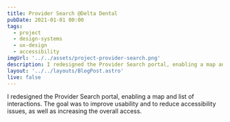 ```yaml
---
title: Provider Search @Delta Dental
pubDate: 2021-01-01 00:00
tags:
  - project
  - design-systems
  - ux-design
  - accessibility
imgUrl: '../../assets/project-provider-search.png'
description: I redesigned the Provider Search portal, enabling a map and list of interactions. The goal was to improve usability and to reduce accessibility issues, as well as increasing the overall access. 
layout: '../../layouts/BlogPost.astro'
live: false
---
```


I redesigned the Provider Search portal, enabling a map and list of interactions. The goal was to improve usability and to reduce accessibility issues, as well as increasing the overall access. 